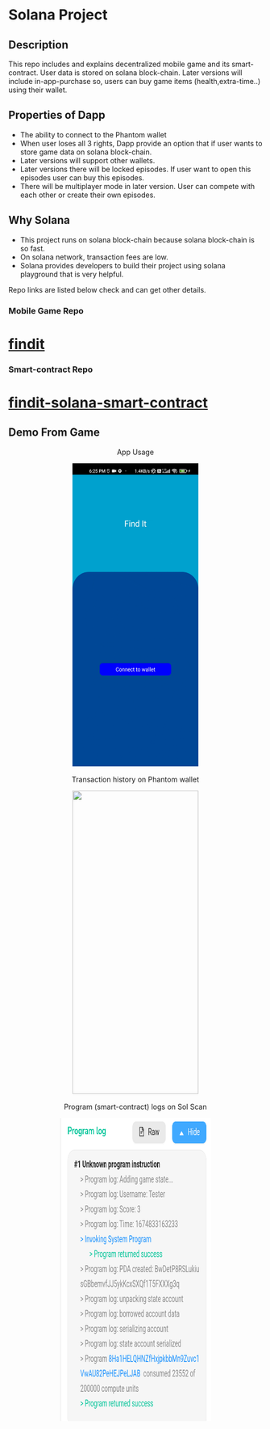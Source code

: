 # Solana Project

## Description
This repo includes and explains decentralized mobile game and its smart-contract.
User data is stored on solana block-chain.
Later versions will include in-app-purchase so, users can buy game items (health,extra-time..) using their wallet.

## Properties of Dapp
- The ability to connect to the Phantom wallet
- When user loses all 3 rights, Dapp provide an option that if user wants to store game data on solana block-chain.
- Later versions will support other wallets.
- Later versions there will be locked episodes. If user want to open this episodes user can buy this episodes.
- There will be multiplayer mode in later version. User can compete with each other or  create their own episodes.

## Why Solana
- This project runs on solana block-chain because solana block-chain is so fast.
- On solana network, transaction fees are low.
- Solana provides developers to build their project using solana playground that is very helpful.



Repo links are listed below check and can get other details.


### Mobile Game Repo
# [findit](https://github.com/antinucleus/findit)

### Smart-contract Repo
# [findit-solana-smart-contract](https://github.com/antinucleus/findit)

## Demo From Game

<div align="center">
<p>App Usage</p>
<img src="https://github.com/antinucleus/repo-medias/blob/main/findit/demo1.gif" width="250" height="600"/>
</div>

<div align="center">
<p>Transaction history on Phantom wallet</p>
<img src="https://github.com/antinucleus/repo-medias/blob/main/findit/demo2.gif" width="250" height="600"/>
</div>


<div align="center" >
<p>Program (smart-contract) logs on Sol Scan</p>
<img src="https://github.com/antinucleus/repo-medias/blob/main/findit/result.png" width="300" height="600"/>
</div>



